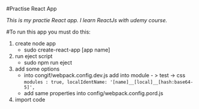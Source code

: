 #Practise React App

*This is my practie React app. I learn ReactJs with udemy course.*

#To run this app you must do this:
1. create node app
    - sudo create-react-app [app name]
2. run eject script
    - sudo npm run eject
3. add some options
    - into congif/webpack.config.dev.js add into module - > test -> css 
    `modules : true,
    localIdentName: '[name]__[local]__[hash:base64-5]',`
    - add same properties into config/webpack.config.pord.js
4. import code







